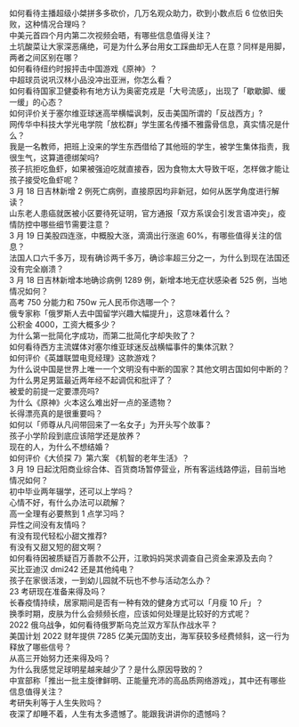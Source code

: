 如何看待主播超级小桀拼多多砍价，几万名观众助力，砍到小数点后  6 位依旧失败，这种情况合理吗？  
中美元首四个月内第二次视频会晤，有哪些信息值得关注？  
土坑酸菜让大家深恶痛绝，可是为什么茅台用女工踩曲却无人在意？同样是用脚，两者之间区别在哪？  
如何看待纽约时报抨击中国游戏《原神》？  
中超球员说巩汉林小品没冲出亚洲，你怎么看？  
如何看待国家卫健委称有地方认为奥密克戎是「大号流感」，出现了「歇歇脚、缓一缓」的心态？  
如何评价关于塞尔维亚球迷高举横幅讽刺，反击美国所谓的「反战西方」?  
网传华中科技大学光电学院「放松群」学生匿名传播不雅露骨信息，真实情况是什么？  
我是一名教师，把班上没来的学生东西借给了其他班的学生，被学生集体指责，我很生气，这算道德绑架吗?  
孩子抗拒吃鱼虾，如果被强迫吃就直接吞，因为食物太大导致干呕，怎样做才能让孩子接受吃鱼虾呢？  
3 月 18 日吉林新增 2 例死亡病例，直接原因均非新冠，如何从医学角度进行解读？  
山东老人患癌就医被小区要待死证明，官方通报「双方系误会引发言语冲突」，疫情防控中哪些细节需要注意？  
3 月 19 日美股四连涨，中概股大涨，滴滴出行涨逾 60%，有哪些值得关注的信息？  
法国人口六千多万，现有确诊两千多万，确诊率超三分之一，为什么到现在法国还没有完全崩溃？  
3 月 18 日吉林新增本地确诊病例 1289 例，新增本地无症状感染者 525 例，当地情况如何？  
高考 750 分能力和 750w 元人民币你选哪一个？  
俄专家称「俄罗斯人去中国留学兴趣大幅提升」，这意味着什么？  
公积金 4000，工资大概多少？  
为什么第一批简化字成功，而第二批简化字却失败了？  
如何看待西方主流媒体对塞尔维亚球迷反战横幅事件的集体沉默？  
如何评价《英雄联盟电竞经理》这款游戏？  
为什么说中国是世界上唯一一个文明没有中断的国家？其他文明古国如何中断的？  
为什么男足男篮最近两年经不起调侃和批评了？  
被爱的前提一定要漂亮吗?  
为什么《原神》火本这么难出好一点的圣遗物？  
长得漂亮真的是很重要吗？  
如何以「师尊从凡间带回来了一名女子」为开头写个故事？  
孩子小学阶段到底应该陪学还是放养？  
现在的人，为什么不想结婚？  
如何评价《大侦探 7》第六案 《机智的老年生活》？  
3 月 19 日起沈阳商业综合体、百货商场暂停营业，所有客运线路停运，目前当地情况如何？  
初中毕业两年辍学，还可以上学吗？  
心情不好，有什么办法可以疏解？  
高一全理有必要熬到 1 点学习吗？  
异性之间没有友情吗？  
有没有现代轻松小甜文推荐?  
有没有又甜又短的甜文啊？  
如何看待因被质疑百万善款不公开，江歌妈妈哭求调查自己资金来源及去向？  
买比亚迪汉 dmi242 还是其他纯电？  
孩子在家很活泼，一到幼儿园就不玩也不参与活动怎么办？  
23 考研现在准备来得及吗？  
长春疫情持续，居家期间是否有一种有效的健身方式可以「月瘦 10 斤」？  
换季时期，皮肤为什么会频频长痘，应该如何处理是比较好的方式呢？  
2022 俄乌战争，如何看待俄罗斯乌克兰双方军队作战水平？  
美国计划 2022 财年提供 7285 亿美元国防支出，海军获较多经费倾斜，这一行为释放了哪些信号？  
从高三开始努力还来得及吗？  
为什么我感觉足球明星越来越少了？是什么原因导致的？  
中宣部称「推出一批主旋律鲜明、正能量充沛的高品质网络游戏」，其中还有哪些信息值得关注？  
考研失利等于人生失败吗？  
夜深了却睡不着，人生有太多遗憾了。能跟我讲讲你的遗憾吗？  
